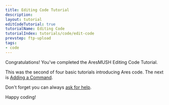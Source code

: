 ```yaml
---
title: Editing Code Tutorial
description:
layout: tutorial
editCodeTutorial: true
tutorialName: Editing Code
tutorialIndex: tutorials/code/edit-code
prevstep: ftp-upload
tags: 
- code
---
```


Congratulations!  You've completed the AresMUSH Editing Code Tutorial.  

This was the second of four basic tutorials introducing Ares code.  The next is [Adding a Command](/tutorials/code/add-cmd).

Don't forget you can always [ask for help](/feedback). 

Happy coding!